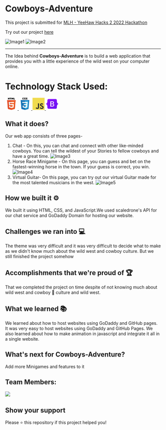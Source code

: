 # Cowboys-Adventure  

This project is submitted for [MLH - YeeHaw Hacks 2 2022 Hackathon](https://yeehaw-hacks-2.devpost.com/)

Try out our project <a href="https://cowboyisadventuro.us/">here</a>

![Image1](https://github.com/cyrixninja/Cowboys-Adventure/blob/main/img/1.png?raw=true)
![Image2](https://github.com/cyrixninja/Cowboys-Adventure/blob/main/img/2.png?raw=true)

---

The Idea behind **Cowboys-Adventure** is to build a web application that provides you with a little experience of the wild west on your computer online.

# Technology Stack Used:
<a href="#" target="_blank" rel="noreferrer"> <img src="https://raw.githubusercontent.com/devicons/devicon/master/icons/html5/html5-original-wordmark.svg" alt="html5" width="40" height="40"/> </a>
<a href="#" target="_blank" rel="noreferrer"> <img src="https://raw.githubusercontent.com/devicons/devicon/master/icons/css3/css3-original-wordmark.svg" alt="css3" width="40" height="40"/> </a>
<a href="#" target="_blank" rel="noreferrer"> <img src="https://raw.githubusercontent.com/devicons/devicon/master/icons/javascript/javascript-original.svg" alt="css3" width="40" height="40"/> </a>
<a href="#" target="_blank" rel="noreferrer"> <img src="https://raw.githubusercontent.com/devicons/devicon/master/icons/bootstrap/bootstrap-original.svg" alt="css3" width="40" height="40"/> </a>

## What it does?

Our web app consists of three pages-
1. Chat - On this, you can chat and connect with other like-minded cowboys. You can tell the wildest of your Stories to fellow cowboys and have a great time.
![Image3](https://github.com/cyrixninja/Cowboys-Adventure/blob/main/img/3.png?raw=true)
2. Horse Race Minigame - On this page, you can guess and bet on the fastest-winning horse in the town. If your guess is correct, you win.
![Image4](https://github.com/cyrixninja/Cowboys-Adventure/blob/main/img/4.png?raw=true)
3. Virtual Guitar- On this page, you can try out our virtual Guitar made for the most talented musicians in the west.
![Image5](https://github.com/cyrixninja/Cowboys-Adventure/blob/main/img/5.png?raw=true)
## How we built it ⚙️
We built it using HTML, CSS, and JavaScript.We used scaledrone's API for our chat service and GoDaddy Domain for hosting our website.


## Challenges we ran into 💻
The theme was very difficult and it was very difficult to decide what to make as we didn't know much about the wild west and cowboy culture. But we still finished the project somehow 


## Accomplishments that we're proud of 🏆
That we completed the project on time despite of not knowing much about wild west and cowboy 🤠 culture and wild west.


## What we learned 📚
We learned about how to host websites using GoDaddy and GitHub pages. It was very easy to host websites using GoDaddy and GitHub Pages. We also learned about how to make animation in javascript and integrate it all in a single website.

## What's next for Cowboys-Adventure?
Add more Minigames and features to it

## Team Members:
<a href="https://github.com/cyrixninja/Cowboys-Adventure/graphs/contributors">
  <img src="https://contrib.rocks/image?repo=cyrixninja/Cowboys-Adventure"/>
</a>

## Show your support

Please ⭐️ this repository if this project helped you!

